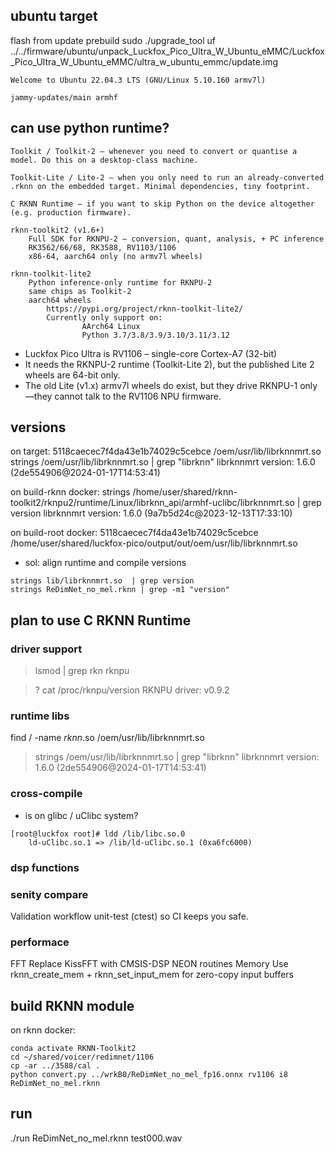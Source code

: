 


## ubuntu target

flash from update prebuild
 sudo ./upgrade_tool uf  ../../firmware/ubuntu/unpack_Luckfox_Pico_Ultra_W_Ubuntu_eMMC/Luckfox_Pico_Ultra_W_Ubuntu_eMMC/ultra_w_ubuntu_emmc/update.img

```
Welcome to Ubuntu 22.04.3 LTS (GNU/Linux 5.10.160 armv7l)

jammy-updates/main armhf 

```

## can use python runtime?

```
Toolkit / Toolkit-2 – whenever you need to convert or quantise a model. Do this on a desktop-class machine.

Toolkit-Lite / Lite-2 – when you only need to run an already-converted .rknn on the embedded target. Minimal dependencies, tiny footprint.

C RKNN Runtime – if you want to skip Python on the device altogether (e.g. production firmware).

```



```
rknn-toolkit2 (v1.6+)
    Full SDK for RKNPU-2 – conversion, quant, analysis, + PC inference
    RK3562/66/68, RK3588, RV1103/1106
    x86-64, aarch64 only (no armv7l wheels) 

rknn-toolkit-lite2
    Python inference-only runtime for RKNPU-2
    same chips as Toolkit-2
    aarch64 wheels
        https://pypi.org/project/rknn-toolkit-lite2/
        Currently only support on:
                AArch64 Linux
                Python 3.7/3.8/3.9/3.10/3.11/3.12

```

* Luckfox Pico Ultra is RV1106 – single-core Cortex-A7 (32-bit)
* It needs the RKNPU-2 runtime (Toolkit-Lite 2), but the published Lite 2 wheels are 64-bit only.
* The old Lite (v1.x) armv7l wheels do exist, but they drive RKNPU-1 only—they cannot talk to the RV1106 NPU firmware.



## versions

on target:
5118caecec7f4da43e1b74029c5cebce  /oem/usr/lib/librknnmrt.so
strings /oem/usr/lib/librknnmrt.so | grep "librknn"
librknnmrt version: 1.6.0 (2de554906@2024-01-17T14:53:41)

on build-rknn docker:
strings /home/user/shared/rknn-toolkit2/rknpu2/runtime/Linux/librknn_api/armhf-uclibc/librknnmrt.so | grep version
librknnmrt version: 1.6.0 (9a7b5d24c@2023-12-13T17:33:10)

on build-root docker:
5118caecec7f4da43e1b74029c5cebce  /home/user/shared/luckfox-pico/output/out/oem/usr/lib/librknnmrt.so

* sol: align runtime and compile versions

```
strings lib/librknnmrt.so  | grep version
strings ReDimNet_no_mel.rknn | grep -m1 "version"
```


## plan to use C RKNN Runtime

### driver support

> lsmod | grep rkn
rknpu   

>? cat /proc/rknpu/version 
RKNPU driver: v0.9.2


### runtime libs

find / -name *rknn*.so
/oem/usr/lib/librknnmrt.so

> strings /oem/usr/lib/librknnmrt.so | grep "librknn"
librknnmrt version: 1.6.0 (2de554906@2024-01-17T14:53:41)



### cross-compile

* is on glibc / uClibc system?

```
[root@luckfox root]# ldd /lib/libc.so.0 
	ld-uClibc.so.1 => /lib/ld-uClibc.so.1 (0xa6fc6000)
```



### dsp functions


### senity compare

Validation workflow
unit-test (ctest) so CI keeps you safe.

### performace

FFT	Replace KissFFT with CMSIS-DSP NEON routines
Memory	Use rknn_create_mem + rknn_set_input_mem for zero-copy input buffers 


## build RKNN module

on rknn docker:
    
    conda activate RKNN-Toolkit2
    cd ~/shared/voicer/redimnet/1106
    cp -ar ../3588/cal .
    python convert.py ../wrkB0/ReDimNet_no_mel_fp16.onnx rv1106 i8 ReDimNet_no_mel.rknn

## run

./run ReDimNet_no_mel.rknn  test000.wav